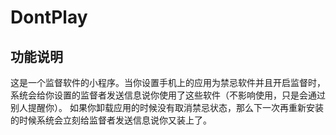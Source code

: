 # DontPlay

## 功能说明
这是一个监督软件的小程序。当你设置手机上的应用为禁忌软件并且开启监督时，系统会给你设置的监督者发送信息说你使用了这些软件（不影响使用，只是会通过别人提醒你）。
如果你卸载应用的时候没有取消禁忌状态，那么下一次再重新安装的时候系统会立刻给监督者发送信息说你又装上了。

